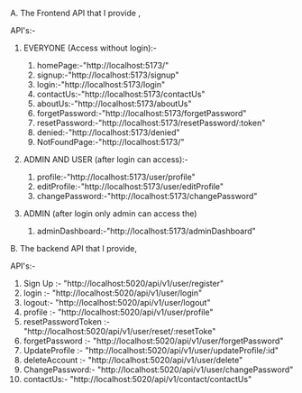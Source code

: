 
A. The Frontend API that I provide ,

API's:-
1. EVERYONE (Access without login):-

   1. homePage:-"http://localhost:5173/"
   2. signup:-"http://localhost:5173/signup"
   3. login:-"http://localhost:5173/login"
   4. contactUs:-"http://localhost:5173/contactUs"
   5. aboutUs:-"http://localhost:5173/aboutUs"
   6. forgetPassword:-"http://localhost:5173/forgetPassword"
   7. resetPassword:-"http://localhost:5173/resetPassword/:token"
   8. denied:-"http://localhost:5173/denied"
   9. NotFoundPage:-"http://localhost:5173/<ANY UNKNOWN ROUTE>"

2. ADMIN AND USER (after login can access):-

   1. profile:-"http://localhost:5173/user/profile"
   2. editProfile:-"http://localhost:5173/user/editProfile"
   3. changePassword:-"http://localhost:5173/changePassword"

3. ADMIN (after login only admin can access the)

   1. adminDashboard:-"http://localhost:5173/adminDashboard"


B. The backend API that I provide,

API's:-
   1. Sign Up :- "http://localhost:5020/api/v1/user/register"
   2. login :- "http://localhost:5020/api/v1/user/login"
   3. logout:- "http://localhost:5020/api/v1/user/logout"
   4. profile :- "http://localhost:5020/api/v1/user/profile"
   5. resetPasswordToken :- "http://localhost:5020/api/v1/user/reset/:resetToke"
   6. forgetPassword :- "http://localhost:5020/api/v1/user/forgetPassword"
   7. UpdateProfile :- "http://localhost:5020/api/v1/user/updateProfile/:id"
   8. deleteAccount :- "http://localhost:5020/api/v1/user/delete"
   9. ChangePassword:- "http://localhost:5020/api/v1/user/changePassword"
   10. contactUs:- "http://localhost:5020/api/v1/contact/contactUs"

